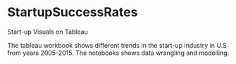 # StartupSuccessRates

 Start-up Visuals on Tableau

The tableau workbook shows different trends in the start-up industry in U.S from years 2005-2015.
The notebooks shows data wrangling and modelling.

